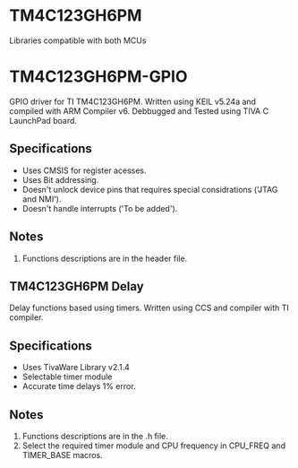 # TM4C123GH6PM
Libraries compatible with both MCUs
# TM4C123GH6PM-GPIO
GPIO driver for TI TM4C123GH6PM. Written using KEIL v5.24a and compiled with ARM Compiler v6. Debbugged and Tested using TIVA C LaunchPad board.

## Specifications
*  Uses CMSIS for register acesses.
*  Uses Bit addressing.
*  Doesn't unlock device pins that requires special considrations ('JTAG and NMI').
*  Doesn't handle interrupts ('To be added').

## Notes
1.  Functions descriptions are in the header file.

## TM4C123GH6PM Delay
Delay functions based using timers. Written using CCS and compiler with TI compiler.
## Specifications
* Uses TivaWare Library v2.1.4
* Selectable timer module
* Accurate time delays 1% error.
## Notes
1. Functions descriptions are in the .h file.
2. Select the required timer module and CPU frequency in CPU_FREQ and TIMER_BASE macros.
